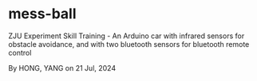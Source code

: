 # mess-ball
ZJU Experiment Skill Training - An Arduino car with infrared sensors for obstacle avoidance, and with two bluetooth sensors for bluetooth remote control

By HONG, YANG on 21 Jul, 2024

